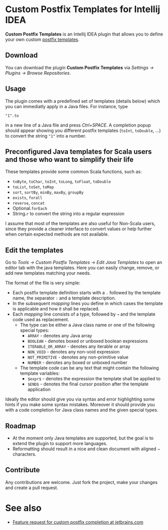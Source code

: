 # Custom Postfix Templates for Intellij IDEA

**Custom Postfix Templates** is an Intellij IDEA plugin that allows you to define your own custom [postfix templates](https://blog.jetbrains.com/idea/2014/03/postfix-completion/).

## Download

You can download the plugin **Custom Postfix Templates** via *Settings → Plugins → Browse Repositories*.

## Usage

The plugin comes with a predefined set of templates (details below) which you can immediatly apply in a Java files.
For instance, type 

    "1".to
    
in a new line of a Java file and press *Ctrl+SPACE*.
A completion popup should appear showing you different postfix templates (`toInt`, `toDouble`, ...) to convert the string `"1"` into a number.

## Preconfigured Java templates for Scala users and those who want to simplify their life

These templates provide some common Scala functions, such as:
* `toByte`, `toChar`, `toInt`, `toLong`, `toFloat`, `toDouble`
* `toList`, `toSet`, `toMap`
* `sort`, `sortBy`, `minBy`, `maxBy`, `groupBy`
* `exists`, `forall`
* `reverse`, `concat`
* Optional.`forEach`
* String.`r` to convert the string into a regular expression

I assume that most of the templates are also useful for Non-Scala users, since they provide a cleaner interface to convert values
or help further when certain expected methods are not available.

## Edit the templates

Go to *Tools → Custom Postfix Templates → Edit Java Templates* to open an editor tab with the java templates.
Here you can easily change, remove, or add new templates matching your needs.

The format of the file is very simple:
* Each postfix template definition starts with a `.` followed by the template name, the separator `:` and a template description.
* In the subsequent *mapping* lines you define in which cases the template is applicable and how it shall be replaced.
* Each *mapping* line consists of a type, followed by `→` and the template code used as replacement.
  * The type can be either a Java class name or one of the following special types:
    * `ARRAY` - denotes any Java array
    * `BOOLEAN` - denotes boxed or unboxed boolean expressions
    * `ITERABLE_OR_ARRAY` - denotes any iterable or array
    * `NON_VOID` - denotes any non-void expression
    * `NOT_PRIMITIVE` - denotes any non-primitive value
    * `NUMBER` - denotes any boxed or unboxed number
  * The template code can be any text that might contain the following template variables:
    * `$expr$` - denotes the expression the template shall be applied to
    * `$END$` - denotes the final cursor position after the template application

Ideally the editor should give you via syntax and error highlighting some hints if you make some syntax mistakes.
Moreover it should provide you with a code completion for Java class names and the given special types.

## Roadmap

* At the moment only Java templates are supported, but the goal is to extend the plugin to support more languages.
* Reformatting should result in a nice and clean document with aligned `→` characters.

## Contribute

Any contributions are welcome.  Just fork the project, make your changes and create a pull request.

# See also
* [Feature request for custom postfix completion at jetbrains.com](https://youtrack.jetbrains.com/issue/IDEA-122443)
